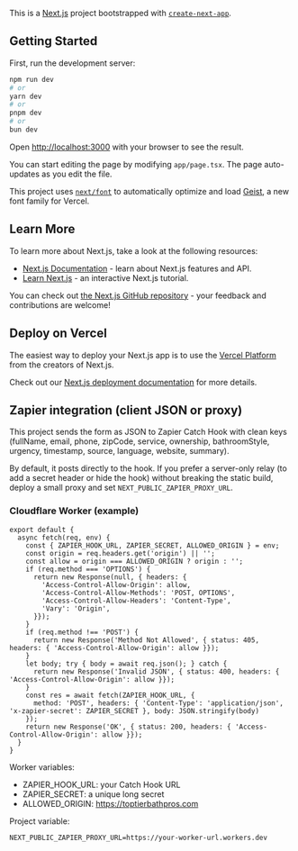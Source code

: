 This is a [Next.js](https://nextjs.org) project bootstrapped with [`create-next-app`](https://nextjs.org/docs/app/api-reference/cli/create-next-app).

## Getting Started

First, run the development server:

```bash
npm run dev
# or
yarn dev
# or
pnpm dev
# or
bun dev
```

Open [http://localhost:3000](http://localhost:3000) with your browser to see the result.

You can start editing the page by modifying `app/page.tsx`. The page auto-updates as you edit the file.

This project uses [`next/font`](https://nextjs.org/docs/app/building-your-application/optimizing/fonts) to automatically optimize and load [Geist](https://vercel.com/font), a new font family for Vercel.

## Learn More

To learn more about Next.js, take a look at the following resources:

- [Next.js Documentation](https://nextjs.org/docs) - learn about Next.js features and API.
- [Learn Next.js](https://nextjs.org/learn) - an interactive Next.js tutorial.

You can check out [the Next.js GitHub repository](https://github.com/vercel/next.js) - your feedback and contributions are welcome!

## Deploy on Vercel

The easiest way to deploy your Next.js app is to use the [Vercel Platform](https://vercel.com/new?utm_medium=default-template&filter=next.js&utm_source=create-next-app&utm_campaign=create-next-app-readme) from the creators of Next.js.

Check out our [Next.js deployment documentation](https://nextjs.org/docs/app/building-your-application/deploying) for more details.

## Zapier integration (client JSON or proxy)

This project sends the form as JSON to Zapier Catch Hook with clean keys (fullName, email, phone, zipCode, service, ownership, bathroomStyle, urgency, timestamp, source, language, website, summary).

By default, it posts directly to the hook. If you prefer a server-only relay (to add a secret header or hide the hook) without breaking the static build, deploy a small proxy and set `NEXT_PUBLIC_ZAPIER_PROXY_URL`.

### Cloudflare Worker (example)

```
export default {
  async fetch(req, env) {
    const { ZAPIER_HOOK_URL, ZAPIER_SECRET, ALLOWED_ORIGIN } = env;
    const origin = req.headers.get('origin') || '';
    const allow = origin === ALLOWED_ORIGIN ? origin : '';
    if (req.method === 'OPTIONS') {
      return new Response(null, { headers: {
        'Access-Control-Allow-Origin': allow,
        'Access-Control-Allow-Methods': 'POST, OPTIONS',
        'Access-Control-Allow-Headers': 'Content-Type',
        'Vary': 'Origin',
      }});
    }
    if (req.method !== 'POST') {
      return new Response('Method Not Allowed', { status: 405, headers: { 'Access-Control-Allow-Origin': allow }});
    }
    let body; try { body = await req.json(); } catch {
      return new Response('Invalid JSON', { status: 400, headers: { 'Access-Control-Allow-Origin': allow }});
    }
    const res = await fetch(ZAPIER_HOOK_URL, {
      method: 'POST', headers: { 'Content-Type': 'application/json', 'x-zapier-secret': ZAPIER_SECRET }, body: JSON.stringify(body)
    });
    return new Response('OK', { status: 200, headers: { 'Access-Control-Allow-Origin': allow }});
  }
}
```

Worker variables:
- ZAPIER_HOOK_URL: your Catch Hook URL
- ZAPIER_SECRET: a unique long secret
- ALLOWED_ORIGIN: https://toptierbathpros.com

Project variable:
```
NEXT_PUBLIC_ZAPIER_PROXY_URL=https://your-worker-url.workers.dev
```